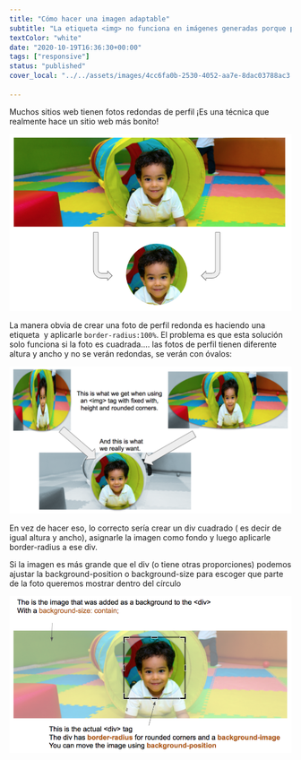 ```yaml
---
title: "Cómo hacer una imagen adaptable"
subtitle: "La etiqueta <img> no funciona en imágenes generadas porque pierden su proporción, aquí aprenderás como manejar este problema"
textColor: "white"
date: "2020-10-19T16:36:30+00:00"
tags: ["responsive"]
status: "published"
cover_local: "../../assets/images/4cc6fa0b-2530-4052-aa7e-8dac03788ac3.png"

---
```


Muchos sitios web tienen fotos redondas de perfil ¡Es una técnica que realmente hace un sitio web más bonito!

![Rounded Image Example](../../assets/images/9edb713a-3a80-442a-9fc5-dd5caa9da62fScreenShot20190524at114329AM.png)

La manera obvia de crear una foto de perfil redonda es haciendo una etiqueta <img> y aplicarle `border-radius:100%`. El problema es que esta solución solo funciona si la foto es cuadrada.... las fotos de perfil tienen diferente altura y ancho y no se verán redondas, se verán con óvalos:

![Image tag vs div with background-image](../../assets/images/596b5833-09a1-4ff0-8718-bc7ba4dd995dScreenShot20190524at42229PM.png)

En vez de hacer eso, lo correcto sería crear un div cuadrado ( es decir de igual altura y ancho), asignarle la imagen como fondo y luego aplicarle border-radius a ese div.

Si la imagen es más grande que el div (o tiene otras proporciones) podemos ajustar la background-position o background-size para escoger que parte de la foto queremos mostrar dentro del círculo

![Using background-image instead of image tag for reponsiveness](../../assets/images/1251c891-ac88-464f-ae58-5c9d7abe081cScreenShot20190524at121150PM.png)

